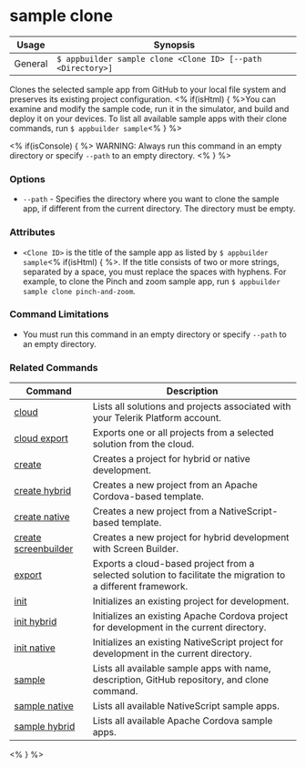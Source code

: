 sample clone
==========

Usage | Synopsis
------|-------
General | `$ appbuilder sample clone <Clone ID> [--path <Directory>]`

Clones the selected sample app from GitHub to your local file system and preserves its existing project configuration. <% if(isHtml) { %>You can examine and modify the sample code, run it in the simulator, and build and deploy it on your devices. To list all available sample apps with their clone commands, run `$ appbuilder sample`<% } %>

<% if(isConsole) { %>
WARNING: Always run this command in an empty directory or specify `--path` to an empty directory.
<% } %>
### Options
* `--path` - Specifies the directory where you want to clone the sample app, if different from the current directory. The directory must be empty.

### Attributes
* `<Clone ID>` is the title of the sample app as listed by `$ appbuilder sample`<% if(isHtml) { %>. If the title consists of two or more strings,    separated by a space, you must replace the spaces with hyphens. For example, to clone the Pinch and zoom sample app, run `$ appbuilder sample clone pinch-and-zoom`.

### Command Limitations

* You must run this command in an empty directory or specify `--path` to an empty directory.

### Related Commands

Command | Description
----------|----------
[cloud](cloud.html) | Lists all solutions and projects associated with your Telerik Platform account.
[cloud export](cloud-export.html) | Exports one or all projects from a selected solution from the cloud.
[create](create.html) | Creates a project for hybrid or native development.
[create hybrid](create-hybrid.html) | Creates a new project from an Apache Cordova-based template.
[create native](create-native.html) | Creates a new project from a NativeScript-based template.
[create screenbuilder](create-screenbuilder.html) | Creates a new project for hybrid development with Screen Builder.
[export](export.html) | Exports a cloud-based project from a selected solution to facilitate the migration to a different framework.
[init](init.html) | Initializes an existing project for development.
[init hybrid](init-hybrid.html) | Initializes an existing Apache Cordova project for development in the current directory.
[init native](init-native.html) | Initializes an existing NativeScript project for development in the current directory.
[sample](sample.html) | Lists all available sample apps with name, description, GitHub repository, and clone command.
[sample native](sample-native.html) | Lists all available NativeScript sample apps.
[sample hybrid](sample-hybrid.html) | Lists all available Apache Cordova sample apps.
<% } %>
